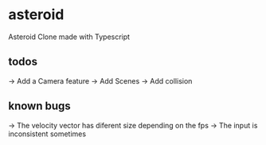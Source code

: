 # asteroid

Asteroid Clone made with Typescript

## todos

-> Add a Camera feature
-> Add Scenes
-> Add collision

## known bugs

-> The velocity vector has diferent size depending on the fps
-> The input is inconsistent sometimes